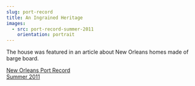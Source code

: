 ```yaml
---
slug: port-record
title: An Ingrained Heritage
images:
  - src: port-record-summer-2011
    orientation: portrait
---
```

The house was featured in an article about New Orleans homes made of barge board.

[New Orleans Port Record<br>Summer 2011][article]

[article]: https://assets.gauslin.com/files/pdf/Port-Record-Summer-2011.pdf "An Ingrained Heritage"
